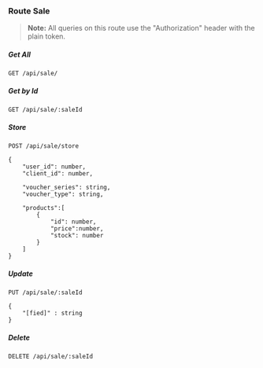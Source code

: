 ### Route Sale

> **Note:** All queries on this route use the "Authorization" header with the plain token.

##### Get All

```
GET /api/sale/
```

##### Get by Id

```
GET /api/sale/:saleId
```

##### Store

```
POST /api/sale/store

{
    "user_id": number,
	"client_id": number,

	"voucher_series": string,
	"voucher_type": string,

	"products":[
		{
			"id": number,
			"price":number,
			"stock": number
		}
	]
}
```

##### Update

```
PUT /api/sale/:saleId

{
    "[fied]" : string
}
```

##### Delete

```
DELETE /api/sale/:saleId
```

